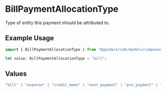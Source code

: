 # BillPaymentAllocationType

Type of entity this payment should be attributed to.

## Example Usage

```typescript
import { BillPaymentAllocationType } from "@apideck/sdk/models/components";

let value: BillPaymentAllocationType = "bill";
```

## Values

```typescript
"bill" | "expense" | "credit_memo" | "over_payment" | "pre_payment" | "journal_entry" | "other"
```